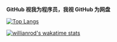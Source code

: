 __GitHub 视我为程序员，我视 GitHub 为网盘__


[![Top Langs](https://github-readme-stats.vercel.app/api/top-langs/?username=BaCO3&layout=compact)](https://github.com/anuraghazra/github-readme-stats)


[![willianrod's wakatime stats](https://github-readme-stats.vercel.app/api/wakatime?username=BaCO3)](https://github.com/anuraghazra/github-readme-stats)
